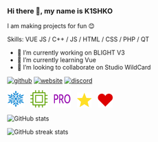 ### Hi there 👋, my name is K1SHKO

I am making projects for fun 😊

Skills: VUE JS / C++ / JS / HTML / CSS / PHP / QT

- 🔭 I’m currently working on BLIGHT V3 
- 🌱 I’m currently learning Vue 
- 👯 I’m looking to collaborate on Studio WildCard 


[<img src='https://cdn.jsdelivr.net/npm/simple-icons@3.0.1/icons/github.svg' alt='github' height='40'>](https://github.com/K2SHKO)  [<img src='https://cdn.jsdelivr.net/npm/simple-icons@3.0.1/icons/icloud.svg' alt='website' height='40'>](https://blight.cc/)  [<img src='https://cdn.jsdelivr.net/npm/simple-icons@3.0.1/icons/discord.svg' alt='discord' height='40'>](https://discord.gg/blight)  

<a href='https://archiveprogram.github.com/'><img src='https://raw.githubusercontent.com/acervenky/animated-github-badges/master/assets/acbadge.gif' width='40' height='40'></a> <a href='https://docs.github.com/en/developers'><img src='https://raw.githubusercontent.com/acervenky/animated-github-badges/master/assets/devbadge.gif' width='40' height='40'></a> <a href='https://github.com/pricing'><img src='https://raw.githubusercontent.com/acervenky/animated-github-badges/master/assets/pro.gif' width='40' height='40'></a> <a href='https://stars.github.com/'><img src='https://raw.githubusercontent.com/acervenky/animated-github-badges/master/assets/starbadge.gif' width='35' height='35'></a> <a href='https://docs.github.com/en/github/supporting-the-open-source-community-with-github-sponsors'><img src='https://raw.githubusercontent.com/acervenky/animated-github-badges/master/assets/sponsorbadge.gif' width='35' height='35'></a> 

![GitHub stats](https://github-readme-stats.vercel.app/api?username=K2SHKO&show_icons=true&count_private=true)  

![GitHub streak stats](https://streak-stats.demolab.com/?user=K2SHKO)  

